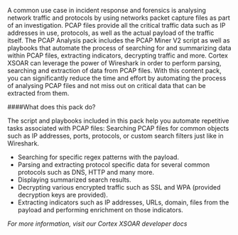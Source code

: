 A common use case in incident response and forensics is analysing network traffic and protocols by using networks packet capture files as part of an investigation. PCAP files provide all the critical traffic data such as IP addresses in use, protocols, as well as the actual payload of the traffic itself. 
The PCAP Analysis pack includes the PCAP Miner V2 script as well as playbooks that automate the process of searching for and summarizing data within PCAP files, extracting indicators, decrypting traffic and more. Cortex XSOAR can leverage the power of Wireshark in order to perform parsing, searching and extraction of data from PCAP files. 
With this content pack, you can significantly reduce the time and effort by automating the process of analysing PCAP files and not miss out on critical data that can be extracted from them.

####What does this pack do?

The script and playbooks included in this pack help you automate repetitive tasks associated with PCAP files:
Searching PCAP files for common objects such as IP addresses, ports, protocols, or custom search filters just like in Wireshark.
- Searching for specific regex patterns with the payload.
- Parsing and extracting protocol specific data for several common protocols such as DNS, HTTP and many more.
- Displaying summarized search results.
- Decrypting various encrypted traffic such as SSL and WPA (provided decryption keys are provided).
- Extracting indicators such as IP addresses, URLs, domain, files from the payload and performing enrichment on those indicators.

_For more information, visit our Cortex XSOAR developer docs_